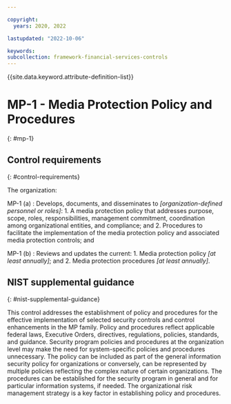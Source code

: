 ```yaml
---

copyright:
  years: 2020, 2022

lastupdated: "2022-10-06"

keywords: 
subcollection: framework-financial-services-controls
---
```


{{site.data.keyword.attribute-definition-list}}

               
# MP-1 - Media Protection Policy and Procedures
{: #mp-1}

## Control requirements
{: #control-requirements}

The organization:

MP-1 (a)
    : Develops, documents, and disseminates to _[organization-defined personnel or roles]_:
      1. A media protection policy that addresses purpose, scope, roles, responsibilities, management commitment, coordination among organizational entities, and compliance; and
      2. Procedures to facilitate the implementation of the media protection policy and associated media protection controls; and

MP-1 (b)
    : Reviews and updates the current:
      1. Media protection policy _[at least annually]_; and
      2. Media protection procedures _[at least annually]_.

## NIST supplemental guidance
{: #nist-supplemental-guidance}

This control addresses the establishment of policy and procedures for the effective implementation of selected security controls and control enhancements in the MP family. Policy and procedures reflect applicable federal laws, Executive Orders, directives, regulations, policies, standards, and guidance. Security program policies and procedures at the organization level may make the need for system-specific policies and procedures unnecessary. The policy can be included as part of the general information security policy for organizations or conversely, can be represented by multiple policies reflecting the complex nature of certain organizations. The procedures can be established for the security program in general and for particular information systems, if needed. The organizational risk management strategy is a key factor in establishing policy and procedures.





